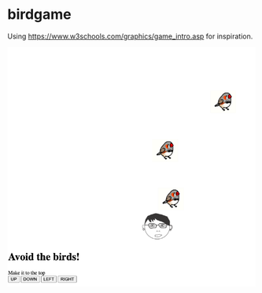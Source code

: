 # birdgame

Using https://www.w3schools.com/graphics/game_intro.asp for inspiration.  

![Screenshot](/birdgame.png?raw=true)
